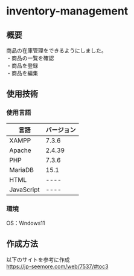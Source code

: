 # inventory-management

## 概要<br>
商品の在庫管理をできるようにしました。<br>
・商品の一覧を確認<br>
・商品を登録<br>
・商品を編集<br>

## 使用技術<br>
### 使用言語
 
| 言語  | バージョン |
| ------------- | ------------- |
| XAMPP  | 7.3.6  |
| Apache  | 2.4.39  |
| PHP  | 7.3.6  |
| MariaDB  | 15.1  |
| HTML  | ----  |
| JavaScript  | ----  |

### 環境<br>
OS：Wndows11

## 作成方法<br>
以下のサイトを参考に作成<br>
https://jp-seemore.com/web/7537/#toc3
